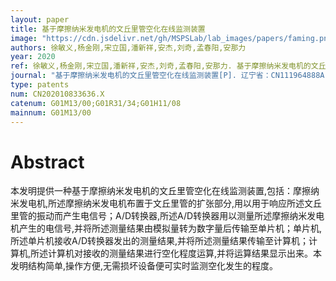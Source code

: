```yaml
---
layout: paper
title: 基于摩擦纳米发电机的文丘里管空化在线监测装置
image: "https://cdn.jsdelivr.net/gh/MSPSLab/lab_images/papers/faming.png"
authors: 徐敏义,杨金刚,宋立国,潘新祥,安杰,刘奇,孟春阳,安那力
year: 2020
ref: 徐敏义,杨金刚,宋立国,潘新祥,安杰,刘奇,孟春阳,安那力. 基于摩擦纳米发电机的文丘里管空化在线监测装置[P]. 辽宁省：CN111964888A,2020-11-20
journal: "基于摩擦纳米发电机的文丘里管空化在线监测装置[P]. 辽宁省：CN111964888A,2020-11-20"
type: patents
num: CN202010833636.X
catenum: G01M13/00;G01R31/34;G01H11/08
mainnum: G01M13/00
---
```


# Abstract

本发明提供一种基于摩擦纳米发电机的文丘里管空化在线监测装置,包括：摩擦纳米发电机,所述摩擦纳米发电机布置于文丘里管的扩张部分,用以用于响应所述文丘里管的振动而产生电信号；A/D转换器,所述A/D转换器用以测量所述摩擦纳米发电机产生的电信号,并将所述测量结果由模拟量转为数字量后传输至单片机；单片机,所述单片机接收A/D转换器发出的测量结果,并将所述测量结果传输至计算机；计算机,所述计算机对接收的测量结果进行空化程度运算,并将运算结果显示出来。本发明结构简单,操作方便,无需损坏设备便可实时监测空化发生的程度。